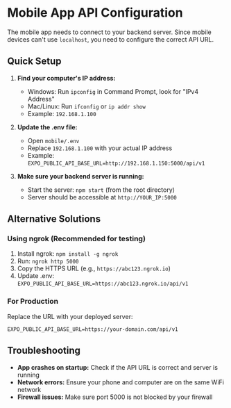 # Mobile App API Configuration

The mobile app needs to connect to your backend server. Since mobile devices can't use `localhost`, you need to configure the correct API URL.

## Quick Setup

1. **Find your computer's IP address:**
   - Windows: Run `ipconfig` in Command Prompt, look for "IPv4 Address"
   - Mac/Linux: Run `ifconfig` or `ip addr show`
   - Example: `192.168.1.100`

2. **Update the .env file:**
   - Open `mobile/.env`
   - Replace `192.168.1.100` with your actual IP address
   - Example: `EXPO_PUBLIC_API_BASE_URL=http://192.168.1.150:5000/api/v1`

3. **Make sure your backend server is running:**
   - Start the server: `npm start` (from the root directory)
   - Server should be accessible at `http://YOUR_IP:5000`

## Alternative Solutions

### Using ngrok (Recommended for testing)
1. Install ngrok: `npm install -g ngrok`
2. Run: `ngrok http 5000`
3. Copy the HTTPS URL (e.g., `https://abc123.ngrok.io`)
4. Update .env: `EXPO_PUBLIC_API_BASE_URL=https://abc123.ngrok.io/api/v1`

### For Production
Replace the URL with your deployed server:
```
EXPO_PUBLIC_API_BASE_URL=https://your-domain.com/api/v1
```

## Troubleshooting

- **App crashes on startup:** Check if the API URL is correct and server is running
- **Network errors:** Ensure your phone and computer are on the same WiFi network
- **Firewall issues:** Make sure port 5000 is not blocked by your firewall